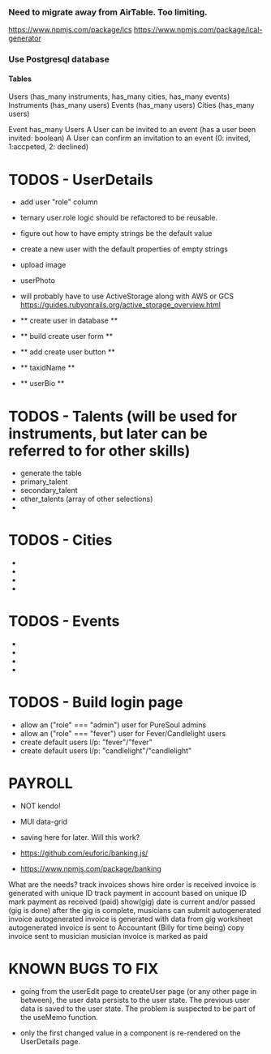 ### Need to migrate away from AirTable. Too limiting.

https://www.npmjs.com/package/ics
https://www.npmjs.com/package/ical-generator

### Use Postgresql database
#### Tables
  Users (has_many instruments, has_many cities, has_many events)
  Instruments (has_many users)
  Events (has_many users)
  Cities (has_many users)

Event has_many Users
A User can be invited to an event (has a user been invited: boolean)
A User can confirm an invitation to an event (0: invited, 1:accpeted, 2: declined)


# TODOS - UserDetails
- add user "role" column
- ternary user.role logic should be refactored to be reusable.

- figure out how to have empty strings be the default value
- create a new user with the default properties of empty strings

- upload image
- userPhoto
- will probably have to use ActiveStorage along with AWS or GCS
  https://guides.rubyonrails.org/active_storage_overview.html

- ** create user in database **
- ** build create user form **
- ** add create user button **
- ** taxidName **
- ** userBio **

# TODOS - Talents (will be used for instruments, but later can be referred to for other skills)
- generate the table
- primary_talent
- secondary_talent
- other_talents (array of other selections)
- 

# TODOS - Cities
- 
- 
- 
- 

# TODOS - Events
- 
- 
- 
- 

# TODOS - Build login page
- allow an ("role" === "admin") user for PureSoul admins
- allow an ("role" === "fever") user for Fever/Candlelight users
- create default users l/p: "fever"/"fever"
- create default users l/p: "candlelight"/"candlelight"

# PAYROLL
- NOT kendo!
- MUI data-grid

- saving here for later. Will this work?
- https://github.com/euforic/banking.js/
- https://www.npmjs.com/package/banking



What are the needs?
  track invoices shows
    hire order is received
    invoice is generated with unique ID
    track payment in account based on unique ID
    mark payment as received (paid)
    show(gig) date is current and/or passed (gig is done)
    after the gig is complete, musicians can submit autogenerated invoice
    autogenerated invoice is generated with data from gig worksheet
    autogenerated invoice is sent to Accountant (Billy for time being)
    copy invoice sent to musician
    musician invoice is marked as paid


# KNOWN BUGS TO FIX
- going from the userEdit page to createUser page (or any other page in between), the user data persists to the user state. The previous user data is saved to the user state. The problem is suspected to be part of the useMemo function.

- only the first changed value in a component is re-rendered on the UserDetails page. 